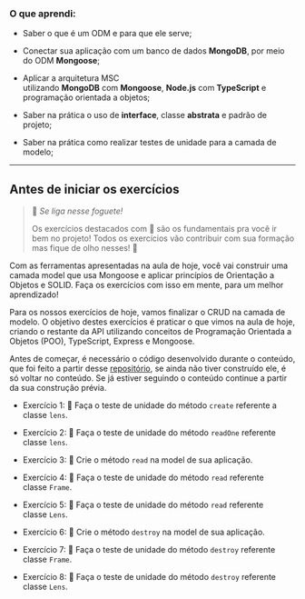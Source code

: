 ### O que aprendi:

- Saber o que é um ODM e para que ele serve;

- Conectar sua aplicação com um banco de dados **MongoDB**, por meio do ODM **Mongoose**;

- Aplicar a arquitetura MSC utilizando **MongoDB** com **Mongoose**, **Node.js** com **TypeScript** e programação orientada a objetos;

- Saber na prática o uso de **interface**, classe **abstrata** e padrão de projeto;

- Saber na prática como realizar testes de unidade para a camada de modelo;

---

## Antes de iniciar os exercícios

> 🚀 *Se liga nesse foguete!*
> 
> Os exercícios destacados com 🚀 são os fundamentais pra você ir bem no projeto! Todos os exercícios vão contribuir com sua formação mas fique de olho nesses! 👀

Com as ferramentas apresentadas na aula de hoje, você vai construir uma camada model que usa Mongoose e aplicar princípios de Orientação a Objetos e SOLID. Faça os exercícios com isso em mente, para um melhor aprendizado!

Para os nossos exercícios de hoje, vamos finalizar o CRUD na camada de modelo. O objetivo destes exercícios é praticar o que vimos na aula de hoje, criando o restante da API utilizando conceitos de Programação Orientada a Objetos (POO), TypeScript, Express e Mongoose.

Antes de começar, é necessário o código desenvolvido durante o conteúdo, que foi feito a partir desse [repositório](https://github.com/tryber/guia-mongodb-com-nodejs-e-poo), se ainda não tiver construído ele, é só voltar no conteúdo. Se já estiver seguindo o conteúdo continue a partir da sua construção prévia.

- Exercício 1: 🚀 Faça o teste de unidade do método `create` referente a classe `lens`.

- Exercício 2: 🚀 Faça o teste de unidade do método `readOne` referente classe `lens`.

- Exercício 3: 🚀 Crie o método `read` na model de sua aplicação.

- Exercício 4: 🚀 Faça o teste de unidade do método `read` referente classe `Frame`.

- Exercício 5: 🚀 Faça o teste de unidade do método `read` referente classe `Lens`.

- Exercício 6: 🚀 Crie o método `destroy` na model de sua aplicação.

- Exercício 7: 🚀 Faça o teste de unidade do método `destroy` referente classe `Frame`.

- Exercício 8: 🚀 Faça o teste de unidade do método `destroy` referente classe `Lens`.
